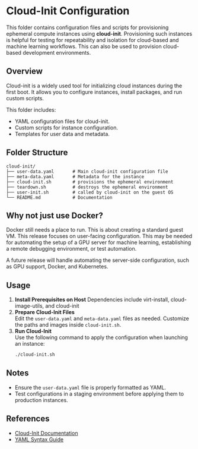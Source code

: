 # Cloud-Init Configuration

This folder contains configuration files and scripts for provisioning ephemeral compute instances using **cloud-init**.
Provisioning such instances is helpful for testing for repeatability and isolation for cloud-based and machine learning workflows.  This can also be used to provision cloud-based development environments.  

## Overview

Cloud-init is a widely used tool for initializing cloud instances during the first boot. It allows you to configure instances, install packages, and run custom scripts.

This folder includes:
- YAML configuration files for cloud-init.
- Custom scripts for instance configuration.
- Templates for user data and metadata.

## Folder Structure

```
cloud-init/
├── user-data.yaml       # Main cloud-init configuration file
├── meta-data.yaml       # Metadata for the instance
├── cloud-init.sh        # provisions the ephemeral environment
├── teardown.sh          # destroys the ephemeral environment
├── user-init.sh         # called by cloud-init on the guest OS
└── README.md            # Documentation
```

## Why not just use Docker?
Docker still needs a place to run.  This is about creating a standard guest VM.  This release focuses on user-facing configuration.  This may be needed for automating the setup of a GPU server for machine learning, establishing a remote debugging environment, or test automation.

A future release will handle automating the server-side configuration, such as GPU support, Docker, and Kubernetes.  

## Usage

1. **Install Prerequisites on Host**
   Dependencies include virt-install, cloud-image-utils, and cloud-init
2. **Prepare Cloud-Init Files**  
   Edit the `user-data.yaml` and `meta-data.yaml` files as needed.  Customize the paths and images inside `cloud-init.sh`.
3. **Run Cloud-Init**  
   Use the following command to apply the configuration when launching an instance:
   ```bash
   ./cloud-init.sh
   ```

## Notes

- Ensure the `user-data.yaml` file is properly formatted as YAML.
- Test configurations in a staging environment before applying them to production instances.

## References

- [Cloud-Init Documentation](https://cloud-init.io/)
- [YAML Syntax Guide](https://yaml.org/)